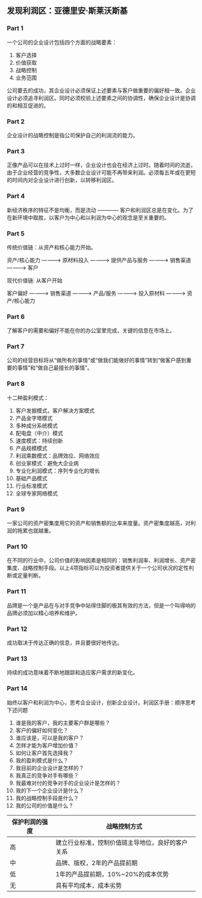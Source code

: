 ## 发现利润区：亚德里安·斯莱沃斯基

### Part 1

一个公司的企业设计包括四个方面的战略要素：

1. 客户选择
2. 价值获取
3. 战略控制
4. 业务范围

公司要去的成功，其企业设计必须保证上述要素与客户做重要的偏好相一致。企业设计必须追寻利润区。同时必须校验上述要素之间的协调性，确保企业设计是协调的和相互促进的。

### Part 2

企业设计的战略控制是指公司保护自己的利润流的能力。

### Part 3

正像产品可以在技术上过时一样，企业设计也会在经济上过时。随着时间的流逝，由于企业经营的竞争性，大多数企业设计可能不再带来利润。必须每五年或在更短的时间内对企业设计进行创新，以转移利润区。

### Part 4

新经济秩序的特征不是均衡，而是流动 ———— 客户和利润区总是在变化。为了在新环境中取胜，以客户为中心和以利润为中心的观念是至关重要的。

### Part 5

传统价值链：从资产和核心能力开始。

资产/核心能力 ————> 原材料投入 ————> 提供产品与服务 ————> 销售渠道 ————> 客户

现代价值链: 从客户开始

客户偏好 ————> 销售渠道 ————> 产品/服务 ————> 投入原材料 ————> 资产/核心能力

### Part 6

了解客户的需要和偏好不能在你的办公室里完成，关键的信息在市场上。

### Part 7

公司的经营目标将从“做所有的事情”或“做我们能做好的事情”转到“做客户感到重要的事情”和“做自己最擅长的事情”。

### Part 8

十二种盈利模式：

1. 客户发掘模式，客户解决方案模式
2. 产品金字塔模式
3. 多种成分系统模式
4. 配电盘（中介）模式
5. 速度模式：持续创新
6. 产品规模模式
7. 利润乘数模式：品牌效应、网络效应
8. 创业家模式：避免大企业病
9. 专业化利润模式：序列专业化的增长
10. 基础产品模式
11. 行业标准模式
12. 全球专家网络模式

### Part 9

一家公司的资产密集度用它的资产和销售额的比率来度量。资产密集度越高，对利润的拖累也就越重。

### Part 10

在不同的行业中，公司价值的影响因素是相同的：销售利润率、利润增长、资产密集度、战略控制手段。以上4项指标可以为投资者提供关于一个公司状况的定性判断或定量判断。

### Part 11

品牌是一个是产品在与对手竞争中站得住脚的极其有效的方法，但是一个叫得响的品牌必须加以精心培养和维护。

### Part 12

成功取决于传达正确的信息，并且要很好地传达。

### Part 13

持续的成功意味着不断地跟踪和适应客户需求的新变化。

### Part 14

始终以客户和利润为中心，思考企业设计，创新企业设计。利润区手册：顺序思考下述问题

1. 谁是我的客户，我的主要客户群是哪些？
2. 客户的偏好如何变化？
3. 谁应该是，可以是我的客户？
4. 怎样才能为客户增加价值？
5. 如何让客户首先选择我？
6. 我的盈利模式是什么？
7. 我目前的企业设计是怎样的？
8. 我真正的竞争对手有哪些？
9. 我最难对付的竞争对手的企业设计是怎样的？
10. 我的下一个企业设计是什么？
11. 我的战略控制手段是什么？
12. 我的公司的价值是什么？

保护利润的强度  | 战略控制方式
-------------- | --------------
高|建立行业标准，控制价值链主导地位，良好的客户关系
中|品牌、版权，2年的产品提前期
低|1年的产品提前期，10%~20%的成本优势
无|具有平均成本，成本劣势